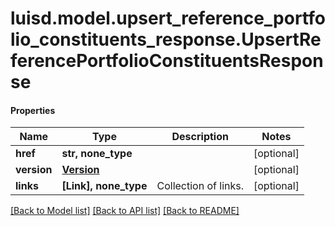 # luisd.model.upsert_reference_portfolio_constituents_response.UpsertReferencePortfolioConstituentsResponse

#### Properties
Name | Type | Description | Notes
------------ | ------------- | ------------- | -------------
**href** | **str, none_type** |  | [optional] 
**version** | [**Version**](Version.md) |  | [optional] 
**links** | **[Link], none_type** | Collection of links. | [optional] 

[[Back to Model list]](../../README.md#documentation-for-models) [[Back to API list]](../../README.md#documentation-for-api-endpoints) [[Back to README]](../../README.md)

